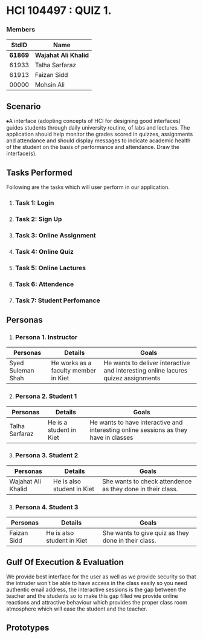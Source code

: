 
# HCI 104497 : QUIZ 1. #
###  Members ###
StdID | Name
------------ | -------------
**61869** | **Wajahat Ali Khalid**
61933 | Talha Sarfaraz
61913| Faizan Sidd
00000| Mohsin Ali

## Scenario ##

⦁A  interface (adopting concepts of HCI for designing good interfaces)  guides students through daily university routine, of labs and lectures. The application should help monitor the grades scored in quizzes, assignments and attendance and should display messages to indicate academic health of the student on the basis of performance and attendance. Draw the interface(s).

## Tasks Performed ##
Following are the tasks which will user perform in our application.

1. ### Task 1: Login ###

2. ### Task 2: Sign Up ###

3. ### Task 3: Online Assignment ###

4. ### Task 4: Online Quiz ###

5. ### Task 5: Online Lactures ###

6. ### Task 6: Attendence ###

7. ### Task 7: Student Perfomance ###



## Personas ##

1. ### Persona 1. Instructor ###

Personas | Details | Goals
------------ | ------------- | -------------
Syed Suleman Shah | He works as a faculty member in Kiet  | He wants to deliver interactive and interesting online lacures quizez assignments

2. ### Persona 2. Student 1 ###

	
Personas | Details | Goals
------------ | ------------- | -------------	     
Talha Sarfaraz | He is a student in Kiet | He wants to have interactive and interesting online sessions  as they have in classes

3. ### Persona 3. Student 2 ###

Personas | Details | Goals
------------ | ------------- | -------------	     
Wajahat Ali Khalid | He is also student in Kiet   | She wants to check attendence  as they done in their class.


3. ### Persona 4. Student 3 ###

Personas | Details | Goals
------------ | ------------- | -------------	     
Faizan Sidd | He is also student in Kiet   | She wants to give quiz  as they done in their class.


	     
## Gulf Of Execution & Evaluation ##

We provide best interface for the user as well as we provide security so that the intruder won't be able to have access in the class easily so you need authentic email address, the interactive sessions is the gap between the teacher and the students so to make this gap filled we provide online reactions and attractive behaviour which provides the proper class room atmosphere which will ease the student and the teacher. 

## Prototypes ##
